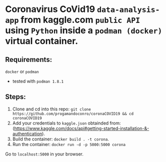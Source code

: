 # Coronavirus CoVid19 ```data-analysis-app``` from kaggle.com ```public API``` using ```Python``` inside a ```podman (docker)``` virtual container.

## Requirements:

```docker``` or ```podman```

* tested with ```podman 1.8.1```

## Steps:

1. Clone and cd into this repo: ```git clone https://github.com/progamandoconro/coronaCOVID19 && cd coronaCOVID19```
2. Add your credentials to ```kaggle.json``` obtainded from: (https://www.kaggle.com/docs/api#getting-started-installation-&-authentication). 
3. Build the container: ```docker build . -t corona```.
4. Run the container: ```docker run -d -p 5000:5000 corona```

Go to ```localhost:5000``` in your browser. 

